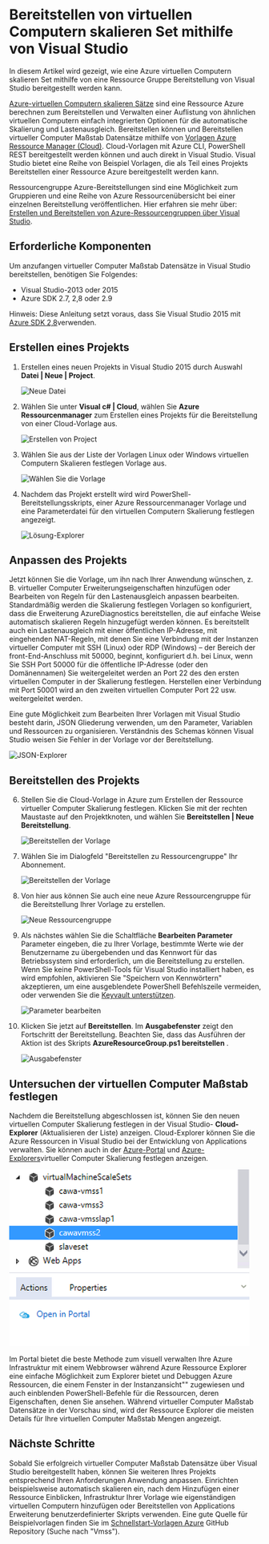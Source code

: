 <properties
    pageTitle="Bereitstellen von virtuellen Computern skalieren Set mithilfe von Visual Studio | Microsoft Azure"
    description="Bereitstellen von virtuellen Computern skalieren Datensätze mit Visual Studio und Ressourcenmanager Vorlage"
    services="virtual-machine-scale-sets"
    documentationCenter=""
    authors="gbowerman"
    manager="timlt"
    editor=""
    tags="azure-resource-manager"/>

<tags
    ms.service="virtual-machine-scale-sets"
    ms.workload="na"
    ms.tgt_pltfrm="na"
    ms.devlang="na"
    ms.topic="article"
    ms.date="06/13/2016"
    ms.author="guybo"/>

# <a name="deploy-virtual-machine-scale-set-using-visual-studio"></a>Bereitstellen von virtuellen Computern skalieren Set mithilfe von Visual Studio

In diesem Artikel wird gezeigt, wie eine Azure virtuellen Computern skalieren Set mithilfe von eine Ressource Gruppe Bereitstellung von Visual Studio bereitgestellt werden kann.


[Azure-virtuellen Computern skalieren Sätze](https://azure.microsoft.com/blog/azure-vm-scale-sets-public-preview/) sind eine Ressource Azure berechnen zum Bereitstellen und Verwalten einer Auflistung von ähnlichen virtuellen Computern einfach integrierten Optionen für die automatische Skalierung und Lastenausgleich. Bereitstellen können und Bereitstellen virtueller Computer Maßstab Datensätze mithilfe von [Vorlagen Azure Ressource Manager (Cloud)](https://github.com/Azure/azure-quickstart-templates). Cloud-Vorlagen mit Azure CLI, PowerShell REST bereitgestellt werden können und auch direkt in Visual Studio. Visual Studio bietet eine Reihe von Beispiel Vorlagen, die als Teil eines Projekts Bereitstellen einer Ressource Azure bereitgestellt werden kann.

Ressourcengruppe Azure-Bereitstellungen sind eine Möglichkeit zum Gruppieren und eine Reihe von Azure Ressourcenübersicht bei einer einzelnen Bereitstellung veröffentlichen. Hier erfahren sie mehr über: [Erstellen und Bereitstellen von Azure-Ressourcengruppen über Visual Studio](../vs-azure-tools-resource-groups-deployment-projects-create-deploy.md).

## <a name="pre-requisites"></a>Erforderliche Komponenten

Um anzufangen virtueller Computer Maßstab Datensätze in Visual Studio bereitstellen, benötigen Sie Folgendes:

- Visual Studio-2013 oder 2015
- Azure SDK 2.7, 2,8 oder 2.9

Hinweis: Diese Anleitung setzt voraus, dass Sie Visual Studio 2015 mit [Azure SDK 2,8](https://azure.microsoft.com/blog/announcing-the-azure-sdk-2-8-for-net/)verwenden.

## <a name="creating-a-project"></a>Erstellen eines Projekts

1. Erstellen eines neuen Projekts in Visual Studio 2015 durch Auswahl **Datei | Neue | Project**.

    ![Neue Datei][file_new]

2. Wählen Sie unter **Visual c# | Cloud**, wählen Sie **Azure Ressourcenmanager** zum Erstellen eines Projekts für die Bereitstellung von einer Cloud-Vorlage aus.

    ![Erstellen von Project][create_project]

3.  Wählen Sie aus der Liste der Vorlagen Linux oder Windows virtuellen Computern Skalieren festlegen Vorlage aus.

    ![Wählen Sie die Vorlage][select_Template]

4. Nachdem das Projekt erstellt wird wird PowerShell-Bereitstellungsskripts, einer Azure Ressourcenmanager Vorlage und eine Parameterdatei für den virtuellen Computern Skalierung festlegen angezeigt.

    ![Lösung-Explorer][solution_explorer]

## <a name="customize-your-project"></a>Anpassen des Projekts

Jetzt können Sie die Vorlage, um ihn nach Ihrer Anwendung wünschen, z. B. virtueller Computer Erweiterungseigenschaften hinzufügen oder Bearbeiten von Regeln für den Lastenausgleich anpassen bearbeiten. Standardmäßig werden die Skalierung festlegen Vorlagen so konfiguriert, dass die Erweiterung AzureDiagnostics bereitstellen, die auf einfache Weise automatisch skalieren Regeln hinzugefügt werden können. Es bereitstellt auch ein Lastenausgleich mit einer öffentlichen IP-Adresse, mit eingehenden NAT-Regeln, mit denen Sie eine Verbindung mit der Instanzen virtueller Computer mit SSH (Linux) oder RDP (Windows) – der Bereich der front-End-Anschluss mit 50000, beginnt, konfiguriert d.h. bei Linux, wenn Sie SSH Port 50000 für die öffentliche IP-Adresse (oder den Domänennamen) Sie weitergeleitet werden an Port 22 des den ersten virtuellen Computer in der Skalierung festlegen. Herstellen einer Verbindung mit Port 50001 wird an den zweiten virtuellen Computer Port 22 usw. weitergeleitet werden.

 Eine gute Möglichkeit zum Bearbeiten Ihrer Vorlagen mit Visual Studio besteht darin, JSON Gliederung verwenden, um den Parameter, Variablen und Ressourcen zu organisieren. Verständnis des Schemas können Visual Studio weisen Sie Fehler in der Vorlage vor der Bereitstellung.

![JSON-Explorer][json_explorer]

## <a name="deploy-the-project"></a>Bereitstellen des Projekts

6. Stellen Sie die Cloud-Vorlage in Azure zum Erstellen der Ressource virtueller Computer Skalierung festlegen. Klicken Sie mit der rechten Maustaste auf den Projektknoten, und wählen Sie **Bereitstellen | Neue Bereitstellung**.

    ![Bereitstellen der Vorlage][5deploy_Template]

7. Wählen Sie im Dialogfeld "Bereitstellen zu Ressourcengruppe" Ihr Abonnement.

    ![Bereitstellen der Vorlage][6deploy_Template]

8. Von hier aus können Sie auch eine neue Azure Ressourcengruppe für die Bereitstellung Ihrer Vorlage zu erstellen.

    ![Neue Ressourcengruppe][new_resource]

9. Als nächstes wählen Sie die Schaltfläche **Bearbeiten Parameter** Parameter eingeben, die zu Ihrer Vorlage, bestimmte Werte wie der Benutzername zu übergebenden und das Kennwort für das Betriebssystem sind erforderlich, um die Bereitstellung zu erstellen. Wenn Sie keine PowerShell-Tools für Visual Studio installiert haben, es wird empfohlen, aktivieren Sie "Speichern von Kennwörtern" akzeptieren, um eine ausgeblendete PowerShell Befehlszeile vermeiden, oder verwenden Sie die [Keyvault unterstützen](https://azure.microsoft.com/blog/keyvault-support-for-arm-templates/).

    ![Parameter bearbeiten][edit_parameters]

10. Klicken Sie jetzt auf **Bereitstellen**. Im **Ausgabefenster** zeigt den Fortschritt der Bereitstellung. Beachten Sie, dass das Ausführen der Aktion ist des Skripts **AzureResourceGroup.ps1 bereitstellen** .

    ![Ausgabefenster][output_window]

## <a name="exploring-your-vm-scale-set"></a>Untersuchen der virtuellen Computer Maßstab festlegen

Nachdem die Bereitstellung abgeschlossen ist, können Sie den neuen virtuellen Computer Skalierung festlegen in der Visual Studio- **Cloud-Explorer** (Aktualisieren der Liste) anzeigen. Cloud-Explorer können Sie die Azure Ressourcen in Visual Studio bei der Entwicklung von Applications verwalten. Sie können auch in der [Azure-Portal](https://portal.azure.com) und [Azure-Explorers](https://resources.azure.com/)virtueller Computer Skalierung festlegen anzeigen.

![Cloud-Explorer][cloud_explorer]

 Im Portal bietet die beste Methode zum visuell verwalten Ihre Azure Infrastruktur mit einem Webbrowser während Azure Ressource Explorer eine einfache Möglichkeit zum Explorer bietet und Debuggen Azure Ressourcen, die einem Fenster in der Instanzansicht"" zugewiesen und auch einblenden PowerShell-Befehle für die Ressourcen, deren Eigenschaften, denen Sie ansehen. Während virtueller Computer Maßstab Datensätze in der Vorschau sind, wird der Ressource Explorer die meisten Details für Ihre virtuellen Computer Maßstab Mengen angezeigt.

## <a name="next-steps"></a>Nächste Schritte

Sobald Sie erfolgreich virtueller Computer Maßstab Datensätze über Visual Studio bereitgestellt haben, können Sie weiteren Ihres Projekts entsprechend Ihren Anforderungen Anwendung anpassen. Einrichten beispielsweise automatisch skalieren ein, nach dem Hinzufügen einer Ressource Einblicken, Infrastruktur Ihrer Vorlage wie eigenständigen virtuellen Computern hinzufügen oder Bereitstellen von Applications Erweiterung benutzerdefinierter Skripts verwenden. Eine gute Quelle für Beispielvorlagen finden Sie im [Schnellstart-Vorlagen Azure](https://github.com/Azure/azure-quickstart-templates) GitHub Repository (Suche nach "Vmss").

[file_new]: ./media/virtual-machine-scale-sets-vs-create/1-FileNew.png
[create_project]: ./media/virtual-machine-scale-sets-vs-create/2-CreateProject.png
[select_Template]: ./media/virtual-machine-scale-sets-vs-create/3b-SelectTemplateLin.png
[solution_explorer]: ./media/virtual-machine-scale-sets-vs-create/4-SolutionExplorer.png
[json_explorer]: ./media/virtual-machine-scale-sets-vs-create/10-JsonExplorer.png
[5deploy_Template]: ./media/virtual-machine-scale-sets-vs-create/5-DeployTemplate.png
[6deploy_Template]: ./media/virtual-machine-scale-sets-vs-create/6-DeployTemplate.png
[new_resource]: ./media/virtual-machine-scale-sets-vs-create/7-NewResourceGroup.png
[edit_parameters]: ./media/virtual-machine-scale-sets-vs-create/8-EditParameter.png
[output_window]: ./media/virtual-machine-scale-sets-vs-create/9-Output.png
[cloud_explorer]: ./media/virtual-machine-scale-sets-vs-create/12-CloudExplorer.png
